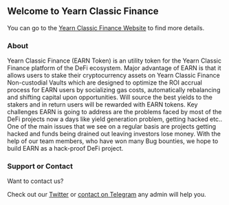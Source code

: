 ## Welcome to Yearn Classic Finance

You can go to the [Yearn Classic Finance Website](https://www.yearnclassic.finance/) to find more details.


### About

Yearn Classic Finance (EARN Token) is an utility token for the Yearn Classic Finance platform of the DeFi ecosystem. Major advantage of EARN is that it allows users to stake their cryptocurrency assets on Yearn Classic Finance Non-custodial Vaults which are designed to optimize the ROI accrual process for EARN users by socializing gas costs, automatically rebalancing and shifting capital upon opportunities. Will source the best yields to the stakers and in return users will be rewarded with EARN tokens. Key challenges EARN is going to address are the problems faced by most of the DeFi projects now a days like yield generation problem, getting hacked etc.. One of the main issues that we see on a regular basis are projects getting hacked and funds being drained out leaving investors lose money. With the help of our team members, who have won many Bug bounties, we hope to build EARN as a hack-proof DeFi project. 

### Support or Contact

Want to contact us? 

Check out our [Twitter](https://twitter.com/earn_finance/) or [contact on Telegram](https://t.me/earndefi) any admin will help you.
